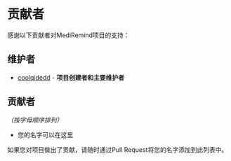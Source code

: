 # 贡献者

感谢以下贡献者对MediRemind项目的支持：

## 维护者

* [coolqidedd](https://github.com/coolqidedd) - **项目创建者和主要维护者**

## 贡献者

*（按字母顺序排列）*

* 您的名字可以在这里

如果您对项目做出了贡献，请随时通过Pull Request将您的名字添加到此列表中。 